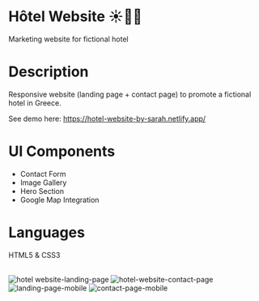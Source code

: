 # Hôtel Website ☀️🌴🍹
Marketing website for fictional hotel

<h1>Description</h1>

Responsive website (landing page + contact page) to promote a fictional hotel in Greece.

See demo here: https://hotel-website-by-sarah.netlify.app/

<h1>UI Components</h1>

- Contact Form
- Image Gallery
- Hero Section
- Google Map Integration

<h1>Languages</h1>
HTML5 & CSS3
<br/>
<br/>

![hotel website-landing-page](https://user-images.githubusercontent.com/79552516/168600278-47d86ebb-c7e1-468d-9498-8aca29bc8f43.png)
![hotel-website-contact-page](https://user-images.githubusercontent.com/79552516/168600390-a087f9cc-a7aa-4248-bd0f-e541a628fc5a.png)
![landing-page-mobile](https://user-images.githubusercontent.com/79552516/168601144-d36933a0-45ca-4866-af26-c843a8a99562.png)
![contact-page-mobile](https://user-images.githubusercontent.com/79552516/168601194-8016c425-18b3-46a1-b41d-5e61a676be12.png)
